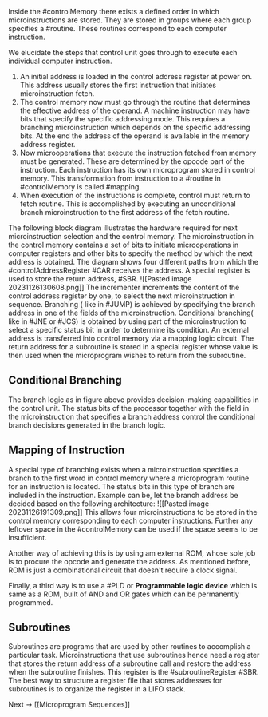 Inside the #controlMemory there exists a defined order in which microinstructions are stored. They are stored in groups where each group specifies a #routine.  These routines correspond to each computer instruction. 

We elucidate the steps that control unit goes through to execute each individual computer instruction.
1. An initial address is loaded in the control address register at power on. This address usually stores the first instruction that initiates microinstruction fetch.
2. The control memory now must go through the routine that determines the effective address of the operand. A machine instruction may have bits that specify the specific addressing mode. This requires a branching microinstruction which depends on the specific addressing bits. At the end the address of the operand is available in the memory address register.
3. Now microoperations that execute the instruction fetched from memory must be generated. These are determined by the opcode part of the instruction. Each instruction has its own microprogram stored in control memory. This transformation from instruction to a #routine in #controlMemory is called #mapping.  
4. When execution of the instructions is complete, control must return to fetch routine. This is accomplished by executing an unconditional branch microinstruction to the first address of the fetch routine.

The following block diagram illustrates the hardware required for next microinstruction selection and the control memory. 
The microinstruction in the control memory contains a set of bits to initiate microoperations in computer registers and other bits to specify the method by which the next address is obtained. The diagram shows four different paths from which the #controlAddressRegister #CAR receives the address. A special register is used to store the return address, #SBR.
![[Pasted image 20231126130608.png]]
The incrementer increments the content of the control address register by one, to select the next microinstruction in sequence. Branching ( like in #JUMP) is achieved by specifying the branch address in one of the fields of the microinstruction. Conditional branching( like in #JNE or #JCS) is obtained by using part of the microinstruction to select a specific status bit in order to determine its condition. An external address is transferred into control memory via a mapping logic circuit. The return address for a subroutine is stored in a special register whose value is then used when the microprogram wishes to return from the subroutine.
## Conditional Branching
The branch logic as in figure above provides decision-making capabilities in the control unit. The status bits of the processor together with the field in the microinstruction that specifies a branch address control the conditional branch decisions generated in the branch logic.

## Mapping of Instruction
A special type of branching exists when a microinstruction specifies a branch to the first word in control memory where a microprogram routine for an instruction is located. The status bits in this type of branch are included in the instruction. Example can be, let the branch address be decided based on the following architecture: 
![[Pasted image 20231126191309.png]]
This allows four  microinstructions to be stored in the control memory corresponding to each computer instructions. Further any leftover space in the #controlMemory can be used if the space seems to be insufficient.

Another way of achieving this is by using am external ROM, whose sole job is to procure the opcode and generate the address. As mentioned before, ROM is just a combinational circuit that doesn't require a clock signal.

Finally, a third way is to use a #PLD or **Programmable logic device** which is same as a ROM, built of AND and OR gates which can be permanently programmed. 

## Subroutines
Subroutines are programs that are used by other routines to accomplish a particular task. Microinstructions that use subroutines hence need a register that stores the return address of a subroutine call and restore the address when the subroutine finishes. This register is the #subroutineRegister #SBR. The best way to structure a register file that stores addresses for subroutines is to organize the register in a LIFO stack.

Next → [[Microprogram Sequences]]